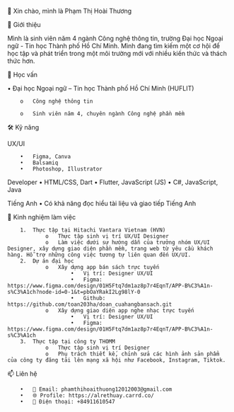 👋 Xin chào, mình là Phạm Thị Hoài Thương

🚀 Giới thiệu

Mình là sinh viên năm 4 ngành Công nghệ thông tin, trường Đại học Ngoại ngữ - Tin học Thành phố Hồ Chí Minh. Mình đang tìm kiếm một cơ hội để học tập và phát triển trong một môi trường mới với nhiều kiến thức và thách thức hơn.

💼 Học vấn

•	Đại học Ngoại ngữ – Tin học Thành phố Hồ Chí Minh (HUFLIT)

        o	Công nghệ thông tin

        o	Sinh viên năm 4, chuyên ngành Công nghệ phần mềm

🛠 Kỹ năng

UX/UI

        •	Figma, Canva
        •	Balsamiq
        •	Photoshop, Illustrator
        
Developer
        •	HTML/CSS, Dart
        •	Flutter, JavaScript (JS)
        •	C#, JavaScript, Java
        
Tiếng Anh
        •	Có khả năng đọc hiểu tài liệu và giao tiếp Tiếng Anh
        
🌟 Kinh nghiệm làm việc

        1.	Thực tập tại Hitachi Vantara Vietnam (HVN)
                o	Thực tập sinh vị trí UX/UI Designer
                o	Làm việc dưới sự hướng dẫn của trưởng nhóm UX/UI Designer, xây dựng giao diện phần mềm, trang web từ yêu cầu khách hàng. Hỗ trợ những công việc tương tự liên quan đến UX/UI.
        2.	Dự án đại học
                o	Xây dựng app bán sách trực tuyến
                        •	Vị trí: Designer UX/UI
                        •	Figma: https://www.figma.com/design/01H5Ftq7dm1az8p7r4EqnT/APP-B%C3%A1n-s%C3%A1ch?node-id=0-1&t=pbOaYRakI2Lg98lY-0
                        •	Github: https://github.com/toan203ha/doan_cuahangbansach.git
                o	Xây dựng giao diện app nghe nhạc trực tuyến
                        •	Vị trí: Designer UX/UI
                        •	Figma: https://www.figma.com/design/01H5Ftq7dm1az8p7r4EqnT/APP-B%C3%A1n-s%C3%A1ch
        3.	Thực tập tại công ty THOMM
                o	Thực tập sinh vị trí Designer
                o	Phụ trách thiết kế, chỉnh sửa các hình ảnh sản phẩm của công ty đăng tải lên mạng xã hội như Facebook, Instagram, Tiktok.
📫 Liên hệ

        •	📧 Email: phamthihoaithuong12012003@gmail.com
        •	🌐 Profile: https://alrethuay.carrd.co/
        •	📱 Điện thoại: +84911610547

